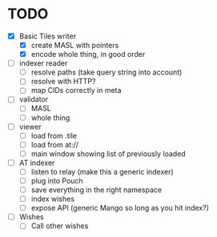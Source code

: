 

# TODO

- [x] Basic Tiles writer
  - [x] create MASL with pointers
  - [x] encode whole thing, in good order
- [ ] indexer reader
  - [ ] resolve paths (take query string into account)
  - [ ] resolve with HTTP?
  - [ ] map CIDs correctly in meta
- [ ] validator
  - [ ] MASL
  - [ ] whole thing
- [ ] viewer
  - [ ] load from .tile
  - [ ] load from at://
  - [ ] main window showing list of previously loaded
- [ ] AT indexer
  - [ ] listen to relay (make this a generic indexer)
  - [ ] plug into Pouch
  - [ ] save everything in the right namespace
  - [ ] index wishes
  - [ ] expose API (generic Mango so long as you hit index?)
- [ ] Wishes
  - [ ] Call other wishes
